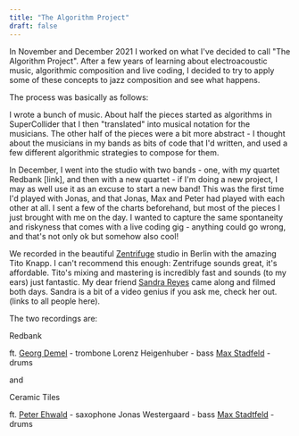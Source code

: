```yaml
---
title: "The Algorithm Project"
draft: false
---
```


In November and December 2021 I worked on what I've decided to call "The Algorithm Project". After a few years of learning about electroacoustic music, algorithmic composition and live coding, I decided to try to apply some of these concepts to jazz composition and see what happens.

The process was basically as follows:

I wrote a bunch of music. About half the pieces started as algorithms in SuperCollider that I then "translated" into musical notation for the musicians. The other half of the pieces were a bit more abstract - I thought about the musicians in my bands as bits of code that I'd written, and used a few different algorithmic strategies to compose for them.

In December, I went into the studio with two bands - one, with my quartet Redbank [link], and then with a new quartet - if I'm doing a new project, I may as well use it as an excuse to start a new band! This was the first time I'd played with Jonas, and that Jonas, Max and Peter had played with each other at all. I sent a few of the charts beforehand, but most of the pieces I just brought with me on the day. I wanted to capture the same spontaneity and riskyness that comes with a live coding gig - anything could go wrong, and that's not only ok but somehow also cool!

We recorded in the beautiful [Zentrifuge](http://www.studio-zentrifuge.de/) studio in Berlin with the amazing Tito Knapp. I can't recommend this enough: Zentrifuge sounds great, it's affordable. Tito's mixing and mastering is incredibly fast and sounds (to my ears) just fantastic. My dear friend [Sandra Reyes](https://sandrareyesfilms.wordpress.com/) came along and filmed both days. Sandra is a bit of a video genius if you ask me, check her out. (links to all people here).

The two recordings are:

Redbank

ft.
[Georg Demel](https://georgdemel.de/) - trombone
Lorenz Heigenhuber - bass
[Max Stadfeld](https://www.max-stadtfeld.de/) - drums

and

Ceramic Tiles

ft.
[Peter Ehwald](https://www.peter-ehwald.net/) - saxophone
Jonas Westergaard - bass
[Max Stadtfeld](https://www.max-stadtfeld.de/) - drums
